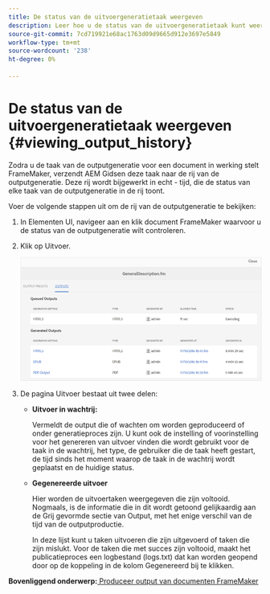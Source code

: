 ```yaml
---
title: De status van de uitvoergeneratietaak weergeven
description: Leer hoe u de status van de uitvoergeneratietaak kunt weergeven
source-git-commit: 7cd719921e68ac1763d09d9665d912e3697e5849
workflow-type: tm+mt
source-wordcount: '238'
ht-degree: 0%

---
```



# De status van de uitvoergeneratietaak weergeven {#viewing_output_history}

Zodra u de taak van de outputgeneratie voor een document in werking stelt FrameMaker, verzendt AEM Gidsen deze taak naar de rij van de outputgeneratie. Deze rij wordt bijgewerkt in echt - tijd, die de status van elke taak van de outputgeneratie in de rij toont.

Voer de volgende stappen uit om de rij van de outputgeneratie te bekijken:

1. In Elementen UI, navigeer aan en klik document FrameMaker waarvoor u de status van de outputgeneratie wilt controleren.

1. Klik op Uitvoer.

   ![](images/output-queued-fm.png)

1. De pagina Uitvoer bestaat uit twee delen:

   - **Uitvoer in wachtrij:**

      Vermeldt de output die of wachten om worden geproduceerd of onder generatieproces zijn. U kunt ook de instelling of voorinstelling voor het genereren van uitvoer vinden die wordt gebruikt voor de taak in de wachtrij, het type, de gebruiker die de taak heeft gestart, de tijd sinds het moment waarop de taak in de wachtrij wordt geplaatst en de huidige status.

   - **Gegenereerde uitvoer**

      Hier worden de uitvoertaken weergegeven die zijn voltooid. Nogmaals, is de informatie die in dit wordt getoond gelijkaardig aan de Grij gevormde sectie van Output, met het enige verschil van de tijd van de outputproductie.

      In deze lijst kunt u taken uitvoeren die zijn uitgevoerd of taken die zijn mislukt. Voor de taken die met succes zijn voltooid, maakt het publicatieproces een logbestand \(logs.txt\) dat kan worden geopend door op de koppeling in de kolom Gegenereerd bij te klikken.


**Bovenliggend onderwerp:**[ Produceer output van documenten FrameMaker](fm-output-generatation.md)

